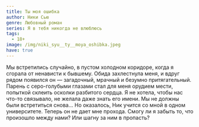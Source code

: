 ```yaml
---
title: Ты моя ошибка
author: Ники Сью
genre: Любовный роман
series: Я в тебя никогда не влюблюсь
tags:
  - 18+
image: /img/niki_syu__ty__moya_oshibka.jpeg
have: true
---
```

Мы встретились случайно, в пустом холодном коридоре, когда я сгорала от ненависти к бывшему. Обида захлестнула меня, и вдруг рядом появился он — загадочный, мрачный и безумно притягательный. Парень с серо-голубыми глазами стал для меня орудием мести, попыткой склеить осколки разбитого сердца. Я не хотела, чтобы нас что-то связывало, не желала даже знать его имени. Мы не должны были встретиться снова… Но оказалось, Ник учится со мной в одном университете. Теперь он не дает мне прохода. Смогу ли я забыть то, что произошло между нами? Или шагну за ним в пропасть?